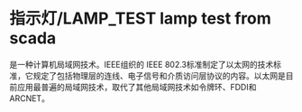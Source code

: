 # 指示灯/LAMP_TEST lamp test from scada
是一种计算机局域网技术。IEEE组织的 IEEE 802.3标准制定了以太网的技术标准，它规定了包括物理层的连线、电子信号和介质访问层协议的内容。以太网是目前应用最普遍的局域网技术，取代了其他局域网技术如令牌环、FDDI和ARCNET。

